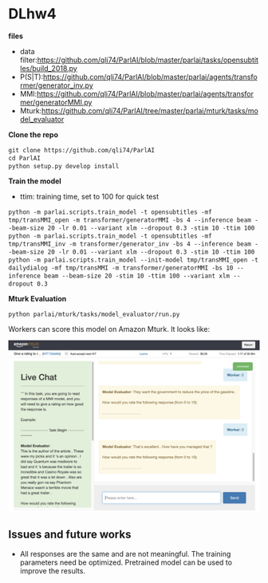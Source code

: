 # DLhw4

**files**

* data filter:https://github.com/qli74/ParlAI/blob/master/parlai/tasks/opensubtitles/build_2018.py
* P(S|T):https://github.com/qli74/ParlAI/blob/master/parlai/agents/transformer/generator_inv.py
* MMI:https://github.com/qli74/ParlAI/blob/master/parlai/agents/transformer/generatorMMI.py
* Mturk:https://github.com/qli74/ParlAI/tree/master/parlai/mturk/tasks/model_evaluator

**Clone the repo**
```
git clone https://github.com/qli74/ParlAI
cd ParlAI
python setup.py develop install
```

**Train the model**
 * ttim: training time, set to 100 for quick test
```
python -m parlai.scripts.train_model -t opensubtitles -mf tmp/transMMI_open -m transformer/generatorMMI -bs 4 --inference beam --beam-size 20 -lr 0.01 --variant xlm --dropout 0.3 -stim 10 -ttim 100
python -m parlai.scripts.train_model -t opensubtitles -mf tmp/transMMI_inv -m transformer/generator_inv -bs 4 --inference beam --beam-size 20 -lr 0.01 --variant xlm --dropout 0.3 -stim 10 -ttim 100
python -m parlai.scripts.train_model --init-model tmp/transMMI_open -t dailydialog -mf tmp/transMMI -m transformer/generatorMMI -bs 10 --inference beam --beam-size 20 -stim 10 -ttim 100 --variant xlm --dropout 0.3
```
**Mturk Evaluation**
```
python parlai/mturk/tasks/model_evaluator/run.py
```
Workers can score this model on Amazon Mturk. It looks like:

<img src="https://github.com/qli74/DLhw4/blob/master/im1.png" width="800" >

## Issues and future works
* All responses are the same and are not meaningful. The training parameters need be optimized. Pretrained model can be used to improve the results.

